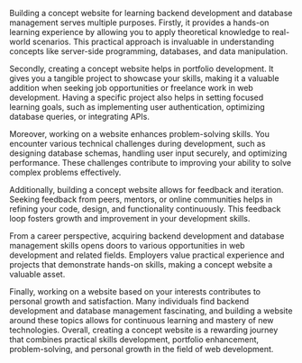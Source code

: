  Building a concept website for learning backend development and database management serves multiple purposes. Firstly, it provides a hands-on learning experience by allowing you to apply theoretical knowledge to real-world scenarios. This practical approach is invaluable in understanding concepts like server-side programming, databases, and data manipulation.

Secondly, creating a concept website helps in portfolio development. It gives you a tangible project to showcase your skills, making it a valuable addition when seeking job opportunities or freelance work in web development. Having a specific project also helps in setting focused learning goals, such as implementing user authentication, optimizing database queries, or integrating APIs.

Moreover, working on a website enhances problem-solving skills. You encounter various technical challenges during development, such as designing database schemas, handling user input securely, and optimizing performance. These challenges contribute to improving your ability to solve complex problems effectively.

Additionally, building a concept website allows for feedback and iteration. Seeking feedback from peers, mentors, or online communities helps in refining your code, design, and functionality continuously. This feedback loop fosters growth and improvement in your development skills.

From a career perspective, acquiring backend development and database management skills opens doors to various opportunities in web development and related fields. Employers value practical experience and projects that demonstrate hands-on skills, making a concept website a valuable asset.

Finally, working on a website based on your interests contributes to personal growth and satisfaction. Many individuals find backend development and database management fascinating, and building a website around these topics allows for continuous learning and mastery of new technologies. Overall, creating a concept website is a rewarding journey that combines practical skills development, portfolio enhancement, problem-solving, and personal growth in the field of web development.
